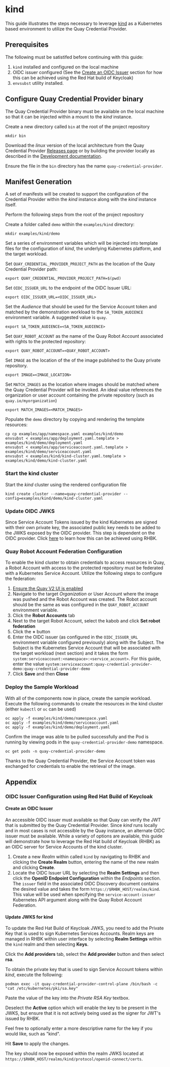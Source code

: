 # kind

This guide illustrates the steps necessary to leverage [kind](https://kind.sigs.k8s.io) as a Kubernetes based environment to utilize the Quay Credential Provider.

## Prerequisites

The following must be satistifed before continuing with this guide:

1. `kind` installed and configured on the local machine
2. OIDC issuer configured (See the [Create an OIDC Issuer](#configure-an-oidc-issuer) section for how this can be achieved using the Red Hat build of Keycloak)
3. `envsubst` utility installed.

## Configure Quay Credential Provider binary

The Quay Credential Provider binary must be available on the local machine so that it can be injected within a mount to the _kind_ instance.

Create a new directory called `bin` at the root of the project repository

```shell
mkdir bin
```

Download the _linux_ version of the local architecture from the Quay Credential Provider [Releases page](https://github.com/sabre1041/quay-credential-provider/releases) or by building the provider locally as described in the [Development documentation](../docs/development.md).

Ensure the file in the `bin` directory has the name `quay-credential-provider`.

## Manifest Generation

A set of manifests will be created to support the configuration of the Credential Provider within the _kind_ instance along with the _kind_ instance itself.

Perform the following steps from the root of the project repository

Create a folder called `demo` within the `examples/kind` directory:

```shell
mkdir examples/kind/demo
```

Set a series of environment variables which will be injected into template files for the configuration of _kind_, the underlying Kubernetes platform, and the target workload.

Set `QUAY_CREDENTIAL_PROVIDER_PROJECT_PATH` as the location of the Quay Credential Provider path:

```shell
export QUAY_CREDENTIAL_PROVIDER_PROJECT_PATH=$(pwd)
```

Set `OIDC_ISSUER_URL` to the endpoint of the OIDC Issuer URL:

```shell
export OIDC_ISSUER_URL=<OIDC_ISSUER_URL>
```

Set the _Audience_ that should be used for the Service Account token and matched by the demonstration workload to the `SA_TOKEN_AUDIENCE` environment variable. A suggested value is `quay`.

```shell
export SA_TOKEN_AUDIENCE=<SA_TOKEN_AUDIENCE>
```

Set `QUAY_ROBOT_ACCOUNT` as the name of the Quay Robot Account associated with rights to the protected repository:

```shell
export QUAY_ROBOT_ACCOUNT=<QUAY_ROBOT_ACCOUNT>
```

Set `IMAGE` as  the location of the of the image published to the Quay private repository.

```shell
export IMAGE=<IMAGE_LOCATION>
```

Set `MATCH_IMAGES` as the location where images should be matched where the Quay Credential Provider will be invoked. An ideal value references the organization or user account containing the private repository (such as `quay.io/myorganization`)

```shell
export MATCH_IMAGES=<MATCH_IMAGES>
```

Populate the `demo` directory by copying and rendering the template resources:

```shell
cp cp examples/app/namespace.yaml examples/kind/demo
envsubst < examples/app/deployment.yaml.template > examples/kind/demo/deployment.yaml
envsubst < examples/app/serviceaccount.yaml.template > examples/kind/demo/serviceaccount.yaml
envsubst < examples/kind/kind-cluster.yaml.template > examples/kind/demo/kind-cluster.yaml
```

### Start the kind cluster

Start the _kind_ cluster using the rendered configuration file

```shell
kind create cluster --name=quay-credential-provider --config=examples/kind/demo/kind-cluster.yaml
```

### Update OIDC JWKS

Since Service Account Tokens issued by the kind Kubernetes are signed with their own private key, the associated public key needs to be added to the JWKS exposed by the OIDC provider. This step is dependent on the OIDC provider. Click [here](#oidc-issuer-configuration-using-red-hat-build-of-keycloak) to learn how this can be achieved using RHBK.

### Quay Robot Account Federation Configuration

To enable the kind cluster to obtain credentials to access resources in Quay, a Robot Account with access to the protected repository must be federated with a Kubernetes Service Account. Utilize the following steps to configure the federation:

1. [Ensure the Quay V2 UI is enabled](https://docs.redhat.com/en/documentation/red_hat_quay/3/html/manage_red_hat_quay/using-v2-ui)
2. Navigate to the target _Organization_ or User Account where the image was pushed and the Robot Account was created. The Robot account should be the same as was configured in the `QUAY_ROBOT_ACCOUNT` environment variable.
3. Click the **Robot Accounts** tab
4. Next to the target Robot Account, select the kabob and click **Set robot federation**
5. Click the **+** button
6. Enter the OIDC issuer (as configured in the `OIDC_ISSUER_URL` environment variable configured previously) along with the Subject. The Subject is the Kubernetes Service Account that will be associated with the target workload (next section) and it takes the form `system:serviceaccount:<namespace>:<service_account>`. For this guide, enter the value `system:serviceaccount:quay-credential-provider-demo:quay-credential-provider-demo`
7. Click **Save** and then **Close**

### Deploy the Sample Workload

With all of the components now in place, create the sample workload. Execute the following commands to create the resources in the kind cluster (either `kubectl` or `oc` can be used)

```shell
oc apply -f examples/kind/demo/namespace.yaml
oc apply -f examples/kind/demo/serviceaccount.yaml
oc apply -f examples/kind/demo/deployment.yaml
```

Confirm the image was able to be pulled successfully and the Pod is running by viewing pods in the `quay-credential-provider-demo` namespace.

```shell
oc get pods -n quay-credential-provider-demo
```

Thanks to the Quay Credential Provider, the Service Account token was exchanged for credentials to enable the retrieval of the image.

## Appendix

### OIDC Issuer Configuration using Red Hat Build of Keycloak

#### Create an OIDC Issuer

An accessible OIDC issuer must available so that Quay can verify the JWT that is submitted by the Quay Credential Provider. Since _kind_ runs locally and in most cases is not accessible by the Quay instance, an alternate OIDC issuer must be available. While a variety of options are available, this guide will demonstrate how to leverage the Red Hat build of Keycloak (RHBK) as an OIDC server for Service Accounts of the kind cluster.

1. Create a new _Realm_ within called `kind` by navigating to RHBK and clicking the **Create Realm** button, entering the name of the new realm and clicking **Create**.
2. Locate the OIDC Issuer URL by selecting the **Realm Settings** and then click the **OpenID Endpoint Configuration** within the _Endpoints_ section. The `issuer` field in the associated OIDC Discovery document contains the desired value and takes the form `https://$RHBK_HOST/realms/kind`. This value will be used when specifying the `service-account-issuer` Kubernetes API argument along with the Quay Robot Account Federation.

#### Update JWKS for kind

To update the Red Hat Build of Keycloak JWKS, you need to add the Private Key that is used to sign Kubernetes Services Accounts. Realm keys are managed in RHBK within user interface by selecting **Realm Settings** within the `kind` realm and then selecting **Keys**.

Click the **Add providers** tab, select the **Add provider** button and then select **rsa**.

To obtain the private key that is used to sign Service Account tokens within _kind_, execute the following:

```shell
podman exec -it quay-credential-provider-control-plane /bin/bash -c "cat /etc/kubernetes/pki/sa.key"
```

Paste the value of the key into the _Private RSA Key_ textbox. 

Deselect the **Active** option which will enable the key to be present in the JWKS, but ensure that it is not actively being used as the signer for JWT's issued by RHBK.

Feel free to optionally enter a more descriptive name for the key if you would like, such as "kind".

Hit **Save** to apply the changes.

The key should now be exposed within the realm JWKS located at `https://$RHBK_HOST/realms/kind/protocol/openid-connect/certs`.
